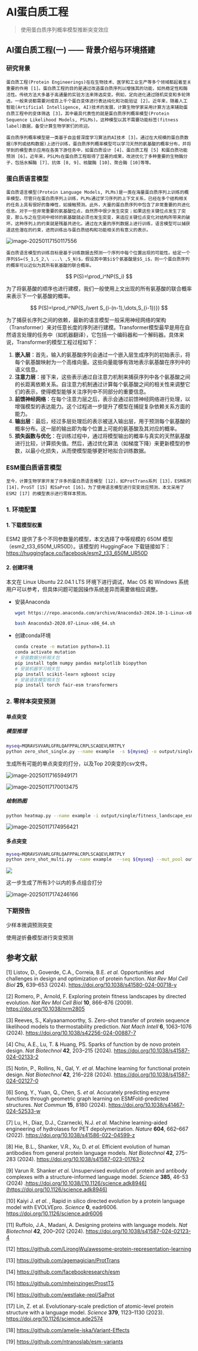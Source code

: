 # AI蛋白质工程

> 使用蛋白质序列概率模型推断突变效应 

## AI蛋白质工程(一) —— 背景介绍与环境搭建

### 研究背景

    蛋白质工程(Protein Engineerings)在在生物技术、医学和工业生产等多个领域都起着至关重要的作用 [1]。蛋白质工程的目的是通过改造蛋白质序列以增强其的功能，如热稳定性和酶活性。传统方法大多基于高通量的实验方法来筛选突变。例如，定向进化通过随机突变和多轮筛选，一般来说都需要对成百上千个蛋白变体进行表达纯化和功能验证 [2]。近年来，随着人工智能(Artificial Intelligence, AI)技术的发展，计算生物学家采用计算方法来辅助蛋白质工程中的变体筛选 [3]。其中最具代表性的就是蛋白质序列概率模型(Protein Sequence Likelihood Models, PSLMs)。这种模型以其不需要功能标签(fitness label)数据，备受计算生物学家们的欢迎。

    蛋白质序列概率模型是一类基于自监督深度学习算法的AI技术 [3]。通过在大规模的蛋白质数据(序列或结构数据)上进行训练，蛋白质序列概率模型可以学习天然的氨基酸的概率分布，并将学到的模型表示应用在各类下游任务中，如蛋白质设计 [4]、蛋白质工程 [5] 和蛋白质功能预测 [6]。近年来，PSLMs在蛋白质工程取得了显著的成果，改进优化了多种重要的生物酶分子，包括水解酶 [7]、抗体 [8, 9]、核酸酶 [10]、聚合酶 [10]等等。

### 蛋白质语言模型

    蛋白质语言模型(Protein Language Models, PLMs)是一类在海量蛋白质序列上训练的概率模型。尽管只在蛋白质序列上训练，PLMs通过学习序列的上下文关系，已经在多个结构相关的任务上具有很好的鲁棒性，如接触预测。此外，大量的蛋白质序列中包含了非常重要的共进化信息。对于一些非常重要的氨基酸位点，自然界中很少发生突变；如果这些关键位点发生了突变，那么与之在空间中相邻的氨基酸就必须也发生突变，来适应关键位点变化对结构所带来的破坏。这种序列上的约束就是残基共进化。通过在大量的序列数据上进行训练，语言模型可以捕获道这些潜在的约束，进而训练出与蛋白质结构和功能相关的有意义的表示。

![image-20250117150117556](https://raw.githubusercontent.com/Gabriel-QIN/pic/master/20250117174101063.png)

    蛋白质语言模型的训练目标是基于训练数据去预测一个序列中每个位置出现的可能性。给定一个序列$S=(S_1,S_2,\ ...\ ,S_N)$，假设其中第$i$个氨基酸是$S_i$，则一个蛋白质序列的概率可以近似为其所有氨基酸的联合概率。

$$
P(S)=\prod_i^NP(S_i)
$$

为了将氨基酸的顺序也进行建模，我们一般使用上文出现的所有氨基酸的联合概率来表示下一个氨基酸的概率。

$$
P(S)=\prod_i^NP(S_i\vert S_{i-(n-1),\dots,S_{i-1})})
$$

为了捕获长序列之间的依赖，最新的语言模型一般采用神经网络的架构（Transformer）来对任意长度的序列进行建模。Transformer模型最早是用在自然语言处理的任务中（如机器翻译），它包括一个编码器和一个解码器。具体来说，Transformer的模型工程过程如下：

1. **嵌入层**：首先，输入的氨基酸序列会通过一个嵌入层生成序列的初始表示，将每个氨基酸映射为一个高维向量。这些向量能够有效地表示氨基酸在序列中的语义信息。
2. **注意力层**：接下来，这些表示通过自注意力机制来捕获序列中各个氨基酸之间的长距离依赖关系。自注意力机制通过计算每个氨基酸之间的相关性来调整它们的表示，使得模型能够关注序列中不同部分的重要信息。
3. **前馈神经网络**：在每个注意力层之后，表示会通过前馈神经网络进行处理，以增强模型的表达能力。这个过程进一步提升了模型在捕捉复杂依赖关系方面的能力。
4. **输出层**：最后，经过多层处理后的表示被送入输出层，用于预测每个氨基酸的概率分布。这一层的输出即为每个位置上可能的氨基酸及其对应的概率。
5. **损失函数与优化**：在训练过程中，通过将模型输出的概率与真实的天然氨基酸进行比较，计算损失值。然后，通过优化算法（如梯度下降）来更新模型的参数，以最小化损失，从而使模型能够更好地拟合训练数据。

### ESM蛋白质语言模型

    至今，计算生物学家开发了许多的蛋白质语言模型 [12]，如ProtTrans系列 [13]，ESM系列 [14]，ProST [15] 和SaProt [16]。为了使用语言模型进行突变效应预测，本文采用了ESM2 [17] 的模型表示进行零样本预测。

### 1. 环境配置

#### 1. 下载模型权重

ESM2 提供了多个不同参数量的模型，本文选择了中等规模的 650M 模型（esm2_t33_650M_UR50D）。该模型的 HuggingFace 下载链接如下：https://huggingface.co/facebook/esm2_t33_650M_UR50D

#### 2. 创建环境

本文在 Linux Ubuntu 22.04.1 LTS 环境下进行调试，Mac OS 和 Windows 系统用户可以参考，但具体问题可能因操作系统差异而需要做相应调整。

- 安装Anaconda

  ```sh
  wget https://repo.anaconda.com/archive/Anaconda3-2024.10-1-Linux-x86_64.sh

  bash Anaconda3-2020.07-Linux-x86_64.sh
  ```
- 创建conda环境

  ```sh
  conda create -n mutation python=3.11
  conda activate mutation
  # 安装数据分析相关包
  pip install tqdm numpy pandas matplotlib biopython
  # 安装机器学习相关包
  pip install scikit-learn xgboost scipy
  # 安装语言模型相关包
  pip install torch fair-esm transformers 
  ```

### 2. 零样本突变预测

#### 单点突变

##### 模型推理

```sh
myseq=MQRAVSVVARLGFRLQAFPPALCRPLSCAQEVLRRTPLY
python zero_shot_single.py --name example  -s ${myseq} -o output/single -tk 20
```

生成所有可能的单点突变的打分，以及Top 20突变的csv文件。

![image-20250117165949171](https://raw.githubusercontent.com/Gabriel-QIN/pic/master/20250117174056259.png)

![image-20250117170013475](https://raw.githubusercontent.com/Gabriel-QIN/pic/master/20250117174054189.png)

##### 绘制热图

```sh
python heatmap.py --name example -i output/single/fitness_landscape_esm2_example.csv
```

![image-20250117174956421](https://raw.githubusercontent.com/Gabriel-QIN/pic/master/20250117174958422.png)

#### 多点突变

```sh
myseq=MQRAVSVVARLGFRLQAFPPALCRPLSCAQEVLRRTPLY
python zero_shot_multi.py --name example  --seq ${myseq} --mut_pool output/single/top20_example.csv --max_comb 3
```

![](https://raw.githubusercontent.com/Gabriel-QIN/pic/master/20250117174353251.png)

这一步生成了所有3个以内的多点组合打分

![image-20250117174246166](https://raw.githubusercontent.com/Gabriel-QIN/pic/master/20250117174258516.png)

### 下期预告

少样本微调预测突变

使用逆折叠模型进行突变预测

## 参考文献

[1] Listov, D., Goverde, C.A., Correia, B.E. *et al.* Opportunities and challenges in design and optimization of protein function. *Nat Rev Mol Cell Biol* **25**, 639–653 (2024). https://doi.org/10.1038/s41580-024-00718-y

[2] Romero, P., Arnold, F. Exploring protein fitness landscapes by directed evolution. *Nat Rev Mol Cell Biol* **10**, 866–876 (2009). https://doi.org/10.1038/nrm2805

[3] Reeves, S., Kalyaanamoorthy, S. Zero-shot transfer of protein sequence likelihood models to thermostability prediction. *Nat Mach Intell* **6**, 1063–1076 (2024). https://doi.org/10.1038/s42256-024-00887-7

[4] Chu, A.E., Lu, T. & Huang, PS. Sparks of function by de novo protein design. *Nat Biotechnol* **42**, 203–215 (2024). https://doi.org/10.1038/s41587-024-02133-2

[5] Notin, P., Rollins, N., Gal, Y. *et al.* Machine learning for functional protein design. *Nat Biotechnol* **42**, 216–228 (2024). https://doi.org/10.1038/s41587-024-02127-0

[6] Song, Y., Yuan, Q., Chen, S. *et al.* Accurately predicting enzyme functions through geometric graph learning on ESMFold-predicted structures. *Nat Commun* **15**, 8180 (2024). https://doi.org/10.1038/s41467-024-52533-w

[7] Lu, H., Diaz, D.J., Czarnecki, N.J. *et al.* Machine learning-aided engineering of hydrolases for PET depolymerization. *Nature* **604**, 662–667 (2022). https://doi.org/10.1038/s41586-022-04599-z

[8] Hie, B.L., Shanker, V.R., Xu, D. *et al.* Efficient evolution of human antibodies from general protein language models. *Nat Biotechnol* **42**, 275–283 (2024). https://doi.org/10.1038/s41587-023-01763-2

[9] Varun R. Shanker *et al.* Unsupervised evolution of protein and antibody complexes with a structure-informed language model. *Science* **385**, 46-53 (2024) .https://doi.org/10.1038/[10.1126/science.adk8946](https://doi.org/10.1126/science.adk8946)

[10] Kaiyi J. *et al*. , Rapid in silico directed evolution by a protein language model with EVOLVEpro. *Science* **0**, eadr6006. https://doi.org/10.1126/science.adr6006

[11] Ruffolo, J.A., Madani, A. Designing proteins with language models. *Nat Biotechnol* **42**, 200–202 (2024). https://doi.org/10.1038/s41587-024-02123-4

[12] https://github.com/LirongWu/awesome-protein-representation-learning

[13] https://github.com/agemagician/ProtTrans

[14] https://github.com/facebookresearch/esm

[15] https://github.com/mheinzinger/ProstT5

[16] https://github.com/westlake-repl/SaProt

[17] Lin, Z. et al. Evolutionary-scale prediction of atomic-level protein structure with a language model. *Science* **379**, 1123–1130 (2023). https://doi.org/10.1126/science.ade2574

[18] https://github.com/amelie-iska/Variant-Effects

[19] https://github.com/ntranoslab/esm-variants
